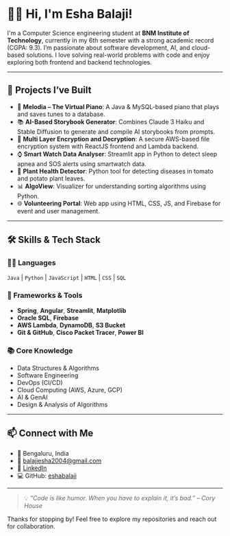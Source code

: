 # 👩‍💻 Hi, I'm Esha Balaji!

I'm a Computer Science engineering student at **BNM Institute of Technology**, currently in my 6th semester with a strong academic record (CGPA: 9.3). I’m passionate about software development, AI, and cloud-based solutions. I love solving real-world problems with code and enjoy exploring both frontend and backend technologies.

---

## 🚀 Projects I’ve Built
- 🎹 **Melodia – The Virtual Piano**: A Java & MySQL-based piano that plays and saves tunes to a database.
- 📚 **AI-Based Storybook Generator**: Combines Claude 3 Haiku and Stable Diffusion to generate and compile AI storybooks from prompts.
- 🔐 **Multi Layer Encryption and Decryption**: A secure AWS-based file encryption system with ReactJS frontend and Lambda backend.
- ⌚ **Smart Watch Data Analyser**: Streamlit app in Python to detect sleep apnea and SOS alerts using smartwatch data.
- 🌱 **Plant Health Detector**: Python tool for detecting diseases in tomato and potato plant leaves.
- 📊 **AlgoView**: Visualizer for understanding sorting algorithms using Python.
- 🌐 **Volunteering Portal**: Web app using HTML, CSS, JS, and Firebase for event and user management.

---

## 🛠️ Skills & Tech Stack

### 👩‍💻 Languages
`Java` | `Python` | `JavaScript` | `HTML` | `CSS` | `SQL`

### 🔧 Frameworks & Tools
- **Spring**, **Angular**, **Streamlit**, **Matplotlib**
- **Oracle SQL**, **Firebase**
- **AWS Lambda**, **DynamoDB**, **S3 Bucket**
- **Git & GitHub**, **Cisco Packet Tracer**, **Power BI**

### 📚 Core Knowledge
- Data Structures & Algorithms
- Software Engineering
- DevOps (CI/CD)
- Cloud Computing (AWS, Azure, GCP)
- AI & GenAI
- Design & Analysis of Algorithms

---

## 📫 Connect with Me

- 📍 Bengaluru, India  
- 📧 balajiesha2004@gmail.com  
- 🔗 [LinkedIn](https://www.linkedin.com/in/esha-balaji)  
- 💻 GitHub: [eshabalaji](https://github.com/eshabalaji)

---

> 💡 *“Code is like humor. When you have to explain it, it’s bad.” – Cory House*

Thanks for stopping by! Feel free to explore my repositories and reach out for collaboration.
